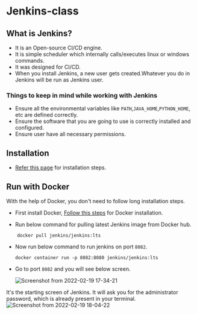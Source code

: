 # Jenkins-class

## What is Jenkins?

- It is an Open-source CI/CD engine.
- It is simple scheduler which internally calls/executes linux or windows commands.
- It was designed for CI/CD.
- When you install Jenkins, a new user gets created.Whatever you do in Jenkins will be run as Jenkins user.

### Things to keep in mind while working with Jenkins

- Ensure all the environmental variables like ``PATH``,``JAVA_HOME``,``PYTHON_HOME``, etc are defined correctly.
- Ensure the software that you are going to use is correctly installed and configured.
- Ensure user have all necessary permissions.

## Installation

- [Refer this page](https://www.jenkins.io/doc/book/installing/) for installation steps.

## Run with Docker

 With the help of Docker, you don't need to follow long installation steps.

- First install Docker, [Follow this steps](https://docs.docker.com/engine/install/) for Docker installation.

- Run below command for pulling latest Jenkins image from Docker hub.

```#docker
    docker pull jenkins/jenkins:lts
```

- Now run below command to run jenkins on port ``8082``.
  
  ```#docker
  docker container run -p 8082:8080 jenkins/jenkins:lts

  ```

- Go to port ``8082`` and you will see below screen.  
  
  ![Screenshot from 2022-02-19 17-34-21](https://user-images.githubusercontent.com/40575397/154800118-5ff9eb6c-9071-4298-bd1a-c50a9c7d4d67.png)

It's the starting screen of Jenkins. It will ask you for the administrator password, which is already present in your terminal.  
![Screenshot from 2022-02-19 18-04-22](https://user-images.githubusercontent.com/40575397/154801409-a5dda3b6-f5ce-4f18-87e9-9e1a2fb323cb.jpg)
